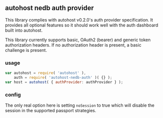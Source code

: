 ## autohost nedb auth provider
This library complies with autohost v0.2.0's auth provider specification. It provides all optional features so it should work well with the auth dashboard built into autohost.

This library currently supports basic, OAuth2 (bearer) and generic token authorization headers. If no authorization header is present, a basic challenge is present.

### usage
```js
var autohost = require( 'autohost' ),
	auth = require( 'autohost-nedb-auth' )( {} );
var host = autohost( { authProvider: authProvider } );
```

### config
The only real option here is setting `noSession` to true which will disable the session in the supported passport strategies.

